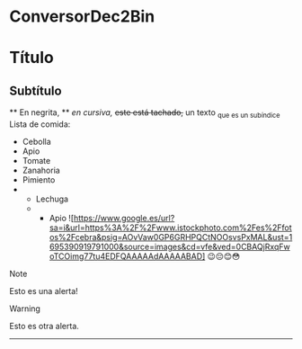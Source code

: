 # ConversorDec2Bin
 # Título
 ## Subtítulo
 ** En negrita, ** *en cursiva,* ~~este está tachado,~~
 un texto <sub>que es un subíndice</sub>
 Lista de comida:
 - Cebolla
 - Apio
 - Tomate
 - Zanahoria
 -  Pimiento
 -  * Lechuga
    *  * Apio
![https://www.google.es/url?sa=i&url=https%3A%2F%2Fwww.istockphoto.com%2Fes%2Ffotos%2Fcebra&psig=AOvVaw0GP6GRHPQCtNOOsvsPxMAL&ust=1695390919791000&source=images&cd=vfe&ved=0CBAQjRxqFwoTCOimg77tu4EDFQAAAAAdAAAAABAD]
😉😔😊😳
 > [!NOTE]
> Esto es una alerta!


> [!WARNING]
> Esto es otra alerta.


***
